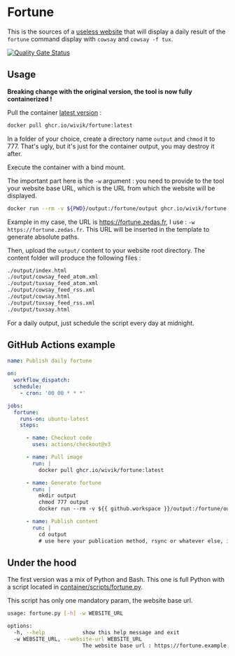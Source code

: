 # Fortune

This is the sources of a [useless website](https://fortune.zedas.fr) that will display a daily result of the `fortune` command display with `cowsay` and `cowsay -f tux`.

[![Quality Gate Status](https://sonarcloud.io/api/project_badges/measure?project=Wivik_fortune&metric=alert_status)](https://sonarcloud.io/summary/new_code?id=Wivik_fortune)

## Usage

**Breaking change with the original version, the tool is now fully containerized !**

Pull the container [latest version](https://github.com/Wivik/fortune/pkgs/container/fortune) :

```bash
docker pull ghcr.io/wivik/fortune:latest
```

In a folder of your choice, create a directory name `output` and `chmod` it to 777. That's ugly, but it's just for the container output, you may destroy it after.

Execute the container with a bind mount.

The important part here is the `-w` argument : you need to provide to the tool your website base URL, which is the URL from which the website will be displayed.


```bash
docker run --rm -v ${PWD}/output:/fortune/output ghcr.io/wivik/fortune:latest -w <your website base url>
```

Example in my case, the URL is https://fortune.zedas.fr, I use : `-w https://fortune.zedas.fr`. This URL will be inserted in the template to generate absolute paths.

Then, upload the `output/` content to your website root directory. The content folder will produce the following files :

```bash
./output/index.html
./output/cowsay_feed_atom.xml
./output/tuxsay_feed_atom.xml
./output/cowsay_feed_rss.xml
./output/cowsay.html
./output/tuxsay_feed_rss.xml
./output/tuxsay.html
```

For a daily output, just schedule the script every day at midnight.

## GitHub Actions example

```yaml
name: Publish daily fortune

on:
  workflow_dispatch:
  schedule:
    - cron: '00 00 * * *'

jobs:
  fortune:
    runs-on: ubuntu-latest
    steps:

      - name: Checkout code
        uses: actions/checkout@v3

      - name: Pull image
        run: |
          docker pull ghcr.io/wivik/fortune:latest

      - name: Generate fortune
        run: |
          mkdir output
          chmod 777 output
          docker run --rm -v ${{ github.workspace }}/output:/fortune/output ghcr.io/wivik/fortune:latest -w https://fortune.zedas.fr

      - name: Publish content
        run: |
          cd output
          # use here your publication method, rsync or whatever else, it's up to you.

```

## Under the hood

The first version was a mix of Python and Bash. This one is full Python with a script located in [container/scripts/fortune.py](container/scripts/fortune.py).

This script has only one mandatory param, the website base url.

```bash
usage: fortune.py [-h] -w WEBSITE_URL

options:
  -h, --help            show this help message and exit
  -w WEBSITE_URL, --website-url WEBSITE_URL
                        The website base url : https://fortune.example.com

```


